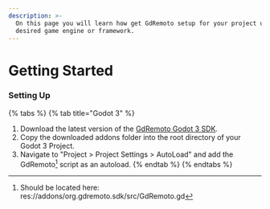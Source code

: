 ```yaml
---
description: >-
  On this page you will learn how get GdRemoto setup for your project using your
  desired game engine or framework.
---
```


# Getting Started

### Setting Up

{% tabs %}
{% tab title="Godot 3" %}
1. Download the latest version of the [GdRemoto Godot 3 SDK](https://github.com/GDRemoto/Godot3-SDK/releases).
2. Copy the downloaded addons folder into the root directory of your Godot 3 Project.&#x20;
3. Navigate to "Project > Project Settings > AutoLoad" and add the GdRemoto[^1] script as an autoload.&#x20;
{% endtab %}
{% endtabs %}



[^1]: Should be located here: res://addons/org.gdremoto.sdk/src/GdRemoto.gd
